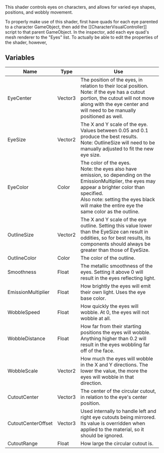 This shader controls eyes on characters, and allows for varied eye shapes, positions, and wobbly movement. 

To properly make use of this shader, first have quads for each eye parented to a character GameObject, then add the [[CharacterVisualController]] script to that parent GameObject. In the inspector, add each eye quad's mesh renderer to the "Eyes" list. To actually be able to edit the properties of the shader, however, 
## Variables
| Name               | Type    | Use                                                                                                                                                                                                                                                    |
| ------------------ | ------- | ------------------------------------------------------------------------------------------------------------------------------------------------------------------------------------------------------------------------------------------------------ |
| EyeCenter          | Vector3 | The position of the eyes, in relation to their local position. <br>Note: if the eye has a cutout portion, the cutout will not move along with the eye center and will need to be manually positioned as well.                                          |
| EyeSize            | Vector2 | The X and Y scale of the eye. <br>Values between 0.05 and 0.1 produce the best results.<br>Note: OutlineSize will need to be manually adjusted to fit the new eye size.                                                                                |
| EyeColor           | Color   | The color of the eyes.<br>Note: the eyes also have emission, so depending on the EmissionMultiplier, the eyes may appear a brighter color than specified.<br>Also note: setting the eyes black will make the entire eye the same color as the outline. |
| OutlineSize        | Vector2 | The X and Y scale of the eye outline. Setting this value lower than the EyeSize can result in oddities, so for best results, its components should always be greater than those of EyeSize.                                                            |
| OutlineColor       | Color   | The color of the outline.                                                                                                                                                                                                                              |
| Smoothness         | Float   | The metallic smoothness of the eyes. Setting it above 0 will result in the eyes reflecting light.                                                                                                                                                      |
| EmissionMultiplier | Float   | How brightly the eyes will emit their own light. Uses the eye base color.                                                                                                                                                                              |
| WobbleSpeed        | Float   | How quickly the eyes will wobble. At 0, the eyes will not wobble at all.                                                                                                                                                                               |
| WobbleDistance     | Float   | How far from their starting positions the eyes will wobble. Anything higher than 0.2 will result in the eyes wobbling far off of the face.                                                                                                             |
| WobbleScale        | Vector2 | How much the eyes will wobble in the X and Y directions. The lower the value, the more the eyes will wobble in that direction.                                                                                                                         |
| CutoutCenter       | Vector3 | The center of the circular cutout, in relation to the eye's center position.                                                                                                                                                                           |
| CutoutCenterOffset | Vector3 | Used internally to handle left and right eye cutouts being mirrored. Its value is overridden when applied to the material, so it should be ignored.                                                                                                    |
| CutoutRange        | Float   | How large the circular cutout is.                                                                                                                                                                                                                      |
